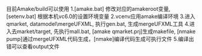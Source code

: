 目前Amake/build可以使用
1.[amake.bat] 修改对应的amakeroot变量,  [setenv.bat] 根据本机vc6.0的设置环境变量
2.vcenv应用amake编译环境
3.进入qmarket, datamodel\mergeUFXML, 执行gen.bat, 生成mergeUFXML工具
4.进入去market/target, 先执行mall.bat, [amake qmarket.prj]生成makefile, [nmake pump]通过mergeUFXML代码生成，[nmake]编译代码生成可执行文件
5.编译出错可以查看output文件
